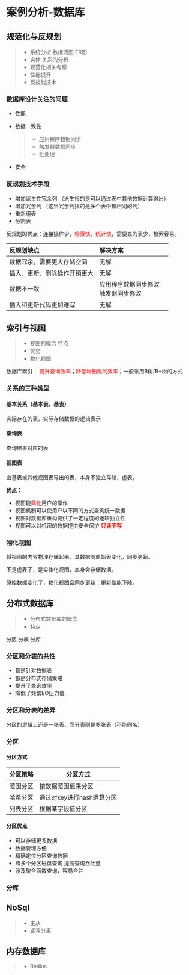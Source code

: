 # 案例分析-数据库

## 规范化与反规划

> * 系统分析 数据流图 ER图
> * 实体 关系的分析
> * 规范化相关考察
> * 性能提升
> * 反规划技术



### 数据库设计关注的问题

* 性能

  > 

* 数据一致性

  > * 应用程序数据同步
  > * 触发器数据同步
  > * 批处理

* 安全

### 反规划技术手段

* 增加派生性冗余列 （派生指的是可以通过表中其他数据计算得出）
* 增加冗余列 （这里冗余列指的是多个表中有相同的列）
* 重新组表 
* 分割表

反规划的优点：连接操作少，<font color=red>检索快，统计快</font>，需要查的表少，检索容易。

| 反规划缺点                   | 解决方案                                 |      |
| :--------------------------- | :--------------------------------------- | :--- |
| 数据冗余，需要更大存储空间   | 无解                                     |      |
| 插入、更新、删除操作开销更大 | 无解                                     |      |
| 数据不一致                   | 应用程序数据同步修改<br />触发器同步修改 |      |
| 插入和更新代码更加难写       | 无解                                     |      |



## 索引与视图

> * 视图的概念 特点
> * 优势
> * 物化视图

数据库索引：<font color=red> 提升查询效率</font>；<font color=red>降低增删改的效率</font>；一般采用B树/B+树的方式

### 关系的三种类型

#### 基本关系（基本表、基表）

实际存在的表，实际存储数据的逻辑表示

#### 查询表

查询结果对应的表

#### 视图表

由基表或其他视图表导出的表，本身不独立存储，虚表。

**优点：**

* 视图能<font color=red>简化</font>用户的操作
* 视图机制可以使用户以不同的方式查询统一数据
* 视图对数据库重构提供了一定程度的逻辑独立性
* 视图可以对机密的数据提供安全保护<font color=red> **只读不写**</font>

### 物化视图

将视图的内容物理存储起来，其数据随原始表变化，同步更新。

不是虚表了，是实体化视图，本身会存储数据。

原始数据变化了，物化视图会同步更新；更新性能下降。





## 分布式数据库

> * 分布式数据库的概念
> * 特点

 分区  	分表 	分库

### 分区和分表的共性

* 都是针对数据表
* 都是分布式存储策略
* 提升了查询效率
* 降低了频繁I/O压力值

### 分区和分表的差异

分区的逻辑上还是一张表，而分表则是多张表（不能同名）

### 分区

#### 分区方式

| 分区策略 | 分区方式                  |
| -------- | ------------------------- |
| 范围分区 | 按数据范围值来分区        |
| 哈希分区 | 通过对key进行hash运算分区 |
| 列表分区 | 根据某字段值分区          |

#### 分区优点

* 可以存储更多数据
* 数据管理方便
* 精确定位分区查询数据
* 跨多个分区磁盘查询 提高查询吞吐量
* 涉及聚合函数查询，容易合并

### 分库









## NoSql

> * 主从
> * 读写分离

## 内存数据库

> * Redius

